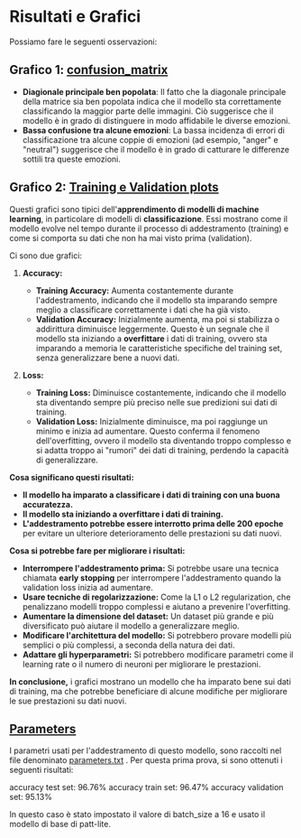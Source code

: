 # Risultati e Grafici
 
Possiamo fare le seguenti osservazioni:

## Grafico 1: [confusion_matrix](./confusion_matrix.png)

* **Diagionale principale ben popolata**: Il fatto che la diagonale principale della matrice sia ben popolata indica che il modello sta correttamente classificando la maggior parte delle immagini. Ciò suggerisce che il modello è in grado di distinguere in modo affidabile le diverse emozioni.
* **Bassa confusione tra alcune emozioni**: La bassa incidenza di errori di classificazione tra alcune coppie di emozioni (ad esempio, "anger" e "neutral") suggerisce che il modello è in grado di catturare le differenze sottili tra queste emozioni.


## Grafico 2: [Training e Validation plots](./training_validation_plots.png)

Questi grafici sono tipici dell'**apprendimento di modelli di machine learning**, in particolare di modelli di **classificazione**. Essi mostrano come il modello evolve nel tempo durante il processo di addestramento (training) e come si comporta su dati che non ha mai visto prima (validation).

Ci sono due grafici:

1. **Accuracy:**
    * **Training Accuracy:** Aumenta costantemente durante l'addestramento, indicando che il modello sta imparando sempre meglio a classificare correttamente i dati che ha già visto.
    * **Validation Accuracy:** Inizialmente aumenta, ma poi si stabilizza o addirittura diminuisce leggermente. Questo è un segnale che il modello sta iniziando a **overfittare** i dati di training, ovvero sta imparando a memoria le caratteristiche specifiche del training set, senza generalizzare bene a nuovi dati.

2. **Loss:**
    * **Training Loss:** Diminuisce costantemente, indicando che il modello sta diventando sempre più preciso nelle sue predizioni sui dati di training.
    * **Validation Loss:** Inizialmente diminuisce, ma poi raggiunge un minimo e inizia ad aumentare. Questo conferma il fenomeno dell'overfitting, ovvero il modello sta diventando troppo complesso e si adatta troppo ai "rumori" dei dati di training, perdendo la capacità di generalizzare.

**Cosa significano questi risultati:**

* **Il modello ha imparato a classificare i dati di training con una buona accuratezza.**
* **Il modello sta iniziando a overfittare i dati di training.**
* **L'addestramento potrebbe essere interrotto prima delle 200 epoche** per evitare un ulteriore deterioramento delle prestazioni su dati nuovi.

**Cosa si potrebbe fare per migliorare i risultati:**

* **Interrompere l'addestramento prima:** Si potrebbe usare una tecnica chiamata **early stopping** per interrompere l'addestramento quando la validation loss inizia ad aumentare.
* **Usare tecniche di regolarizzazione:** Come la L1 o L2 regularization, che penalizzano modelli troppo complessi e aiutano a prevenire l'overfitting.
* **Aumentare la dimensione del dataset:** Un dataset più grande e più diversificato può aiutare il modello a generalizzare meglio.
* **Modificare l'architettura del modello:** Si potrebbero provare modelli più semplici o più complessi, a seconda della natura dei dati.
* **Adattare gli hyperparametri:** Si potrebbero modificare parametri come il learning rate o il numero di neuroni per migliorare le prestazioni.

**In conclusione,** i grafici mostrano un modello che ha imparato bene sui dati di training, ma che potrebbe beneficiare di alcune modifiche per migliorare le sue prestazioni su dati nuovi.


## [Parameters](./parameters.txt)
I parametri usati per l'addestramento di questo modello, sono raccolti nel file denominato [parameters.txt](./parameters.txt) . Per questa prima prova, si sono ottenuti i seguenti risultati:

accuracy test set: 96.76%
accuracy train set: 96.47%
accuracy validation set: 95.13%

In questo caso è stato impostato il valore di batch_size a 16 e usato il modello di base di patt-lite.



